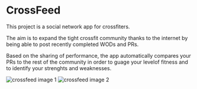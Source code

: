 # CrossFeed

This project is a social network app for crossfiters.

The aim is to expand the tight crossfit community thanks to the internet by being able to post recently completed WODs and PRs.

Based on the sharing of performance, the app automatically compares your PRs to the rest of the community in order to guage your levelof fitness and to identify your strenghts and weaknesses.


![crossfeed image 1](https://user-images.githubusercontent.com/83581799/137178127-091c84cb-9700-4bdc-8857-b4f1cfdaa95b.PNG)
![crossfeed image 2](https://user-images.githubusercontent.com/83581799/137178151-27544d59-717c-4b46-ad67-12789228530d.PNG)
